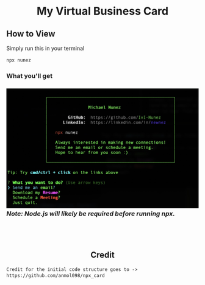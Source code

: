 <h1 align="center">My Virtual Business Card</h1>

<h2>How to View</h2>
Simply run this in your terminal

```bash
npx nunez
```

<h3>What you'll get<h3>
<img src="./bcard.jpg" />
<i>Note: Node.js will likely be required before running npx.</i>


<br><br>
<h2 align="center">Credit</h2>

```
Credit for the initial code structure goes to -> https://github.com/anmol098/npx_card 
```

